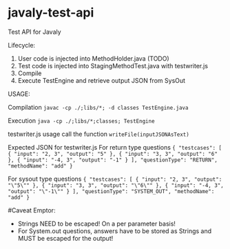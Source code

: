 # javaly-test-api
Test API for Javaly

Lifecycle:

1. User code is injected into MethodHolder.java (TODO)
2. Test code is injected into StagingMethodTest.java with testwriter.js
3. Compile
4. Execute TestEngine and retrieve output JSON from SysOut

USAGE:

Compilation 
`javac -cp ./;libs/*; -d classes TestEngine.java`

Execution
`java -cp ./;libs/*;classes; TestEngine`

testwriter.js usage 
call the function `writeFile(inputJSONAsText)`

Expected JSON for testwriter.js
For return type questions
`{
  "testcases": [
    {
      "input": "2, 3",
      "output": "5"
    },
    {
      "input": "3, 3",
      "output": "6"
    },
    {
      "input": "-4, 3",
      "output": "-1"
    }
  ],
  "questionType": "RETURN",
  "methodName": "add"
}`

For sysout type questions
`{
  "testcases": [
    {
      "input": "2, 3",
      "output": "\"5\""
    },
    {
      "input": "3, 3",
      "output": "\"6\""
    },
    {
      "input": "-4, 3",
      "output": "\"-1\""
    }
  ],
  "questionType": "SYSTEM_OUT",
  "methodName": "add"
}`

#Caveat Emptor:
- Strings NEED to be escaped! On a per parameter basis!
- For System.out questions, answers have to be stored as Strings and MUST be escaped for the output!

